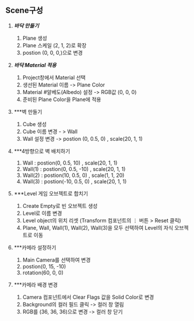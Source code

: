 Scene구성
--
1. ***바닥 만들기***
    1. Plane 생성
    2. Plane 스케일 (2, 1, 2)로 확장
    3. postion (0, 0, 0,)으로 변경

2. ***바닥 Material 적용***
    1. Project창에서 Material 선택
    2. 생선된 Material 이름 -> Plane Color
    3. Material #알베도(Albedo) 설정 -> RGB값 (0, 0, 0)
    4. 준비된 Plane Color을 Plane에 적용

3.  ***벽 만들기
    1. Cube 생성
    2. Cube 이름 변경 - > Wall
    3. Wall 설정 변경 -> postion (0, 0.5, 0) , scale(20, 1, 1)

4. ***4방향으로 벽 배치하기
    1. Wall : postion(0, 0.5, 10) , scale(20, 1, 1)
    2. Wall(1) : postion(0, 0.5, -10) , scale(20, 1, 1)
    3. Wall(2) : postion(10, 0.5, 0) , scale(1, 1, 20)
    4. Wall(3) : postion(-10, 0.5, 0) , scale(20, 1, 1)

5. ***Level 게임 오브젝트로 합치기
    1. Create Empty로 빈 오브젝트 생성
    2. Level로 이름 변경
    3. Level object의 위치 리셋 (Transform 컴포넌트의 ⋮ 버튼 > Reset 클릭)
    4. Plane, Wall, Wall(1), Wall(2), Wall(3)을 모두 선택하여 Level의 자식 오브젝트로 이동

6. ***카메라 설정하기
    1. Main Camera를 선택하여 변경
    2. postion(0, 15, -10)
    3. rotation(60, 0, 0)

7. ***카메라 배경 변경
    1. Camera 컴포넌트에서 Clear Flags 값을 Solid Color로 변경
    2. Background의 컬러 필드 클릭 -> 컬러 창 열림
    3. RGB를 (36, 36, 36)으로 변경 -> 컬러 창 닫기